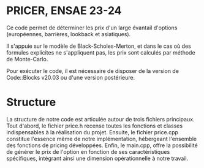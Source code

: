 # **PRICER, ENSAE 23-24**

Ce code permet de déterminer les prix d'un large évantail d'options (européennes, barrières, lookback et asiatiques).

Il s'appuie sur le modèle de Black-Scholes-Merton, et dans le cas où des formules explicites ne s'appliquent pas, les prix sont calculés par méthode de Monte-Carlo.

Pour exécuter le code, il est nécessaire de disposer de la version de Code::Blocks v20.03 ou d'une version postérieure.

# Structure

La structure de notre code est articulée autour de trois fichiers principaux. Tout d'abord, le fichier price.h recense toutes les fonctions et classes indispensables à la réalisation du projet. Ensuite, le fichier price.cpp constitue l'essence même de notre implémentation, hébergeant l'ensemble des fonctions de pricing développées. Enfin, le main.cpp, offre la possibilité de générer le prix de l'option en fonction de ses caractéristiques spécifiques, intégrant ainsi une dimension opérationnelle à notre travail.
